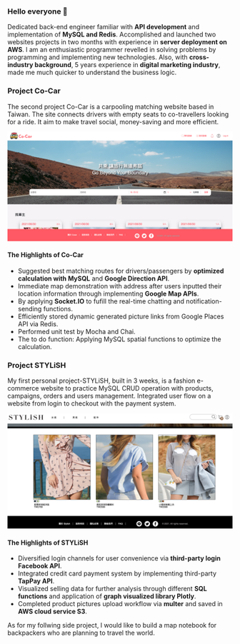 ### Hello everyone 👋

<!--
**Lilian-yoli/Lilian-yoli** is a ✨ _special_ ✨ repository because its `README.md` (this file) appears on your GitHub profile.-->

Dedicated back-end engineer familiar with **API development** and implementation of **MySQL and Redis**. Accomplished and launched two websites projects in two months with experience in **server deployment on AWS**. I am an enthusiastic programmer revelled in solving problems by programming and implementing new technologies. Also, with **cross-industry background**, 5 years experience in **digital marketing industry**, made me much quicker to understand the business logic.<br>
 
 
### Project Co-Car
The second project Co-Car is a carpooling matching website based in Taiwan. The site connects drivers with empty seats to co-travellers looking for a ride. It aim to make travel social, money-saving and more efficient.

![Co-Car](https://github.com/Lilian-yoli/Lilian-yoli/blob/main/Co-Car_Home.png)

#### The Highlights of Co-Car
* Suggested best matching routes for drivers/passengers by **optimized calculation with MySQL** and **Google Direction API**.
* Immediate map demonstration with address after users inputted their location information through implementing **Google Map APIs**.
* By applying **Socket.IO** to fufill the real-time chatting and notification-sending functions.
* Efficiently stored dynamic generated picture links from Google Places API via Redis.
* Performed unit test by Mocha and Chai.
* The to do function: Applying MySQL spatial functions to optimize the calculation.

### Project STYLiSH
My first personal project-STYLiSH, built in 3 weeks, is a fashion e-commerce website to practice MySQL CRUD operation with products, campaigns, orders and users management. Integrated user flow on a website from login to checkout with the payment system. <br>

![STYLiSH](https://github.com/Lilian-yoli/Lilian-yoli/blob/main/STYLiSH%20Homepage.png)

#### The Highlights of STYLiSH
* Diversified login channels for user convenience via **third-party login Facebook API**.
* Integrated credit card payment system by implementing third-party **TapPay API**.
* Visualized selling data for further analysis through different **SQL functions** and application of **graph visualized library Plotly**.
* Completed product pictures upload workflow via **multer** and saved in **AWS cloud service S3**.


As for my follwing side project, I would like to build a map notebook for backpackers who are planning to travel the world.
